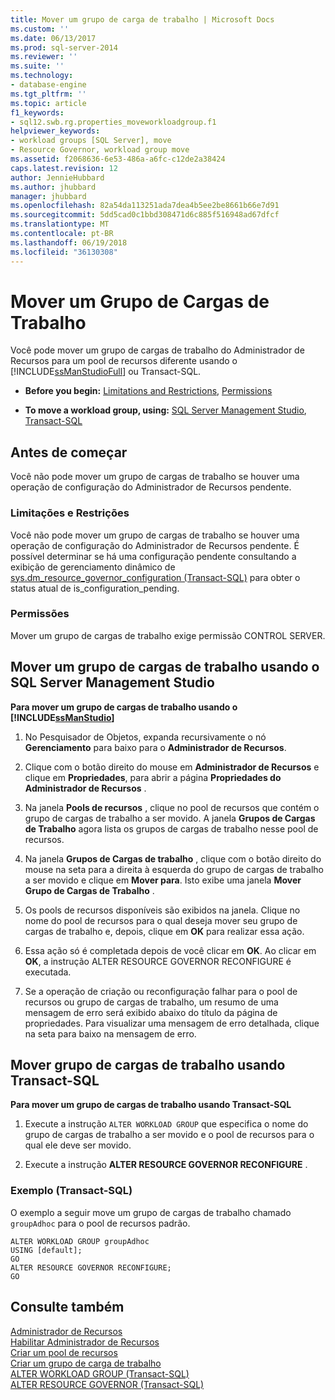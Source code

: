 ```yaml
---
title: Mover um grupo de carga de trabalho | Microsoft Docs
ms.custom: ''
ms.date: 06/13/2017
ms.prod: sql-server-2014
ms.reviewer: ''
ms.suite: ''
ms.technology:
- database-engine
ms.tgt_pltfrm: ''
ms.topic: article
f1_keywords:
- sql12.swb.rg.properties_moveworkloadgroup.f1
helpviewer_keywords:
- workload groups [SQL Server], move
- Resource Governor, workload group move
ms.assetid: f2068636-6e53-486a-a6fc-c12de2a38424
caps.latest.revision: 12
author: JennieHubbard
ms.author: jhubbard
manager: jhubbard
ms.openlocfilehash: 82a54da113251ada7dea4b5ee2be8661b66e7d91
ms.sourcegitcommit: 5dd5cad0c1bbd308471d6c885f516948ad67dfcf
ms.translationtype: MT
ms.contentlocale: pt-BR
ms.lasthandoff: 06/19/2018
ms.locfileid: "36130308"
---
```

# <a name="move-a-workload-group"></a>Mover um Grupo de Cargas de Trabalho
  Você pode mover um grupo de cargas de trabalho do Administrador de Recursos para um pool de recursos diferente usando o [!INCLUDE[ssManStudioFull](../../includes/ssmanstudiofull-md.md)] ou Transact-SQL.  
  
-   **Before you begin:**  [Limitations and Restrictions](#LimitationsRestrictions), [Permissions](#Permissions)  
  
-   **To move a workload group, using:**  [SQL Server Management Studio](#MoveWGSSMS), [Transact-SQL](#MoveWGTSQL)  
  
##  <a name="BeforeYouBegin"></a> Antes de começar  
 Você não pode mover um grupo de cargas de trabalho se houver uma operação de configuração do Administrador de Recursos pendente.  
  
###  <a name="LimitationsRestrictions"></a> Limitações e Restrições  
 Você não pode mover um grupo de cargas de trabalho se houver uma operação de configuração do Administrador de Recursos pendente. É possível determinar se há uma configuração pendente consultando a exibição de gerenciamento dinâmico de [sys.dm_resource_governor_configuration &#40;Transact-SQL&#41;](/sql/relational-databases/system-dynamic-management-views/sys-dm-resource-governor-configuration-transact-sql) para obter o status atual de is_configuration_pending.  
  
###  <a name="Permissions"></a> Permissões  
 Mover um grupo de cargas de trabalho exige permissão CONTROL SERVER.  
  
##  <a name="MoveWGSSMS"></a> Mover um grupo de cargas de trabalho usando o SQL Server Management Studio  
 **Para mover um grupo de cargas de trabalho usando o [!INCLUDE[ssManStudio](../../includes/ssmanstudio-md.md)]**  
  
1.  No Pesquisador de Objetos, expanda recursivamente o nó **Gerenciamento** para baixo para o **Administrador de Recursos**.  
  
2.  Clique com o botão direito do mouse em **Administrador de Recursos** e clique em **Propriedades**, para abrir a página **Propriedades do Administrador de Recursos** .  
  
3.  Na janela **Pools de recursos** , clique no pool de recursos que contém o grupo de cargas de trabalho a ser movido. A janela **Grupos de Cargas de Trabalho** agora lista os grupos de cargas de trabalho nesse pool de recursos.  
  
4.  Na janela **Grupos de Cargas de trabalho** , clique com o botão direito do mouse na seta para a direita à esquerda do grupo de cargas de trabalho a ser movido e clique em **Mover para**. Isto exibe uma janela **Mover Grupo de Cargas de Trabalho** .  
  
5.  Os pools de recursos disponíveis são exibidos na janela. Clique no nome do pool de recursos para o qual deseja mover seu grupo de cargas de trabalho e, depois, clique em **OK** para realizar essa ação.  
  
6.  Essa ação só é completada depois de você clicar em **OK**. Ao clicar em **OK**, a instrução ALTER RESOURCE GOVERNOR RECONFIGURE é executada.  
  
7.  Se a operação de criação ou reconfiguração falhar para o pool de recursos ou grupo de cargas de trabalho, um resumo de uma mensagem de erro será exibido abaixo do título da página de propriedades. Para visualizar uma mensagem de erro detalhada, clique na seta para baixo na mensagem de erro.  
  
##  <a name="MoveWGTSQL"></a> Mover grupo de cargas de trabalho usando Transact-SQL  
 **Para mover um grupo de cargas de trabalho usando Transact-SQL**  
  
1.  Execute a instrução `ALTER WORKLOAD GROUP` que especifica o nome do grupo de cargas de trabalho a ser movido e o pool de recursos para o qual ele deve ser movido.  
  
2.  Execute a instrução **ALTER RESOURCE GOVERNOR RECONFIGURE** .  
  
### <a name="example-transact-sql"></a>Exemplo (Transact-SQL)  
 O exemplo a seguir move um grupo de cargas de trabalho chamado `groupAdhoc` para o pool de recursos padrão.  
  
```  
ALTER WORKLOAD GROUP groupAdhoc  
USING [default];  
GO  
ALTER RESOURCE GOVERNOR RECONFIGURE;  
GO  
```  
  
## <a name="see-also"></a>Consulte também  
 [Administrador de Recursos](resource-governor.md)   
 [Habilitar Administrador de Recursos](enable-resource-governor.md)   
 [Criar um pool de recursos](create-a-resource-pool.md)   
 [Criar um grupo de carga de trabalho](create-a-workload-group.md)   
 [ALTER WORKLOAD GROUP &#40;Transact-SQL&#41;](/sql/t-sql/statements/alter-workload-group-transact-sql)   
 [ALTER RESOURCE GOVERNOR &#40;Transact-SQL&#41;](/sql/t-sql/statements/alter-resource-governor-transact-sql)  
  
  
